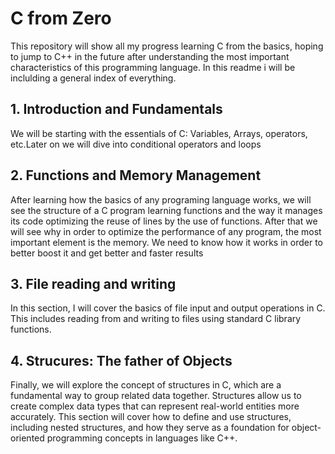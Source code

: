 # C from Zero

This repository will show all my progress learning C from the basics, hoping to jump to C++ in the future after understanding the most important characteristics of this programming language.
In this readme i will be inclulding a general index of everything.

## 1. Introduction and Fundamentals
We will be starting with the essentials of C: Variables, Arrays, operators, etc.Later on we will dive into conditional operators and loops

## 2. Functions and Memory Management
After learning how the basics of any programing language works, we will see the structure of a C program learning functions and the way it manages its code optimizing the reuse of lines by the use of functions. After that we will see why in order to optimize the performance of any program, the most important element is the memory. We need to know how it works in order to better boost it and get better and faster results

## 3. File reading and writing 
In this section, I will cover the basics of file input and output operations in C. This includes reading from and writing to files using standard C library functions.

## 4. Strucures: The father of Objects
Finally, we will explore the concept of structures in C, which are a fundamental way to group related data together. Structures allow us to create complex data types that can represent real-world entities more accurately. This section will cover how to define and use structures, including nested structures, and how they serve as a foundation for object-oriented programming concepts in languages like C++.